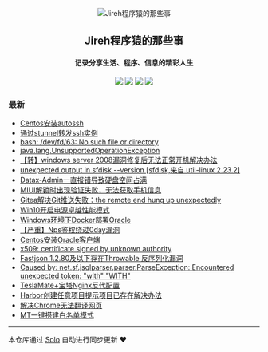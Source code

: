 <p align="center"><img alt="Jireh程序猿的那些事" src="https://img.hacpai.com/avatar/1532946657098_1532946825204.jpeg"></p><h2 align="center">
Jireh程序猿的那些事
</h2>

<h4 align="center">记录分享生活、程序、信息的精彩人生</h4>
<p align="center"><a title="Jireh程序猿的那些事" target="_blank" href="https://github.com/Jireh012/solo-blog"><img src="https://img.shields.io/github/last-commit/Jireh012/solo-blog.svg?style=flat-square&color=FF9900"></a>
<a title="GitHub repo size in bytes" target="_blank" href="https://github.com/Jireh012/solo-blog"><img src="https://img.shields.io/github/repo-size/Jireh012/solo-blog.svg?style=flat-square"></a>
<a title="Solo Version" target="_blank" href="https://github.com/88250/solo/releases"><img src="https://img.shields.io/badge/solo-4.4.0-f1e05a.svg?style=flat-square&color=blueviolet"></a>
<a title="Hits" target="_blank" href="https://github.com/88250/hits"><img src="https://hits.b3log.org/Jireh012/solo-blog.svg"></a></p>

### 最新

* [Centos安装autossh](http://localhost/articles/2025/09/04/1756948584990.html)
* [通过stunnel转发ssh实例](http://localhost/articles/2025/09/01/1756716561951.html)
* [bash: /dev/fd/63: No such file or directory](http://localhost/articles/2025/06/21/1750488912797.html)
* [java.lang.UnsupportedOperationException](http://localhost/articles/2024/01/22/1705915256003.html)
* [【转】windows server 2008漏洞修复后无法正常开机解决办法](http://localhost/articles/2024/01/09/1704791053220.html)
* [unexpected output in sfdisk --version [sfdisk,来自 util-linux 2.23.2]](http://localhost/articles/2023/11/07/1699337880766.html)
* [Datax-Admin一直报错导致硬盘空间占满](http://localhost/articles/2023/08/07/1691401519359.html)
* [MIUI解锁时出现验证失败，无法获取手机信息](http://localhost/articles/2023/08/01/1690853676997.html)
* [Gitea解决Git推送失败：the remote end hung up unexpectedly](http://localhost/articles/2023/07/07/1688710630734.html)
* [Win10开启电源卓越性能模式](http://localhost/articles/2022/09/09/1662701998967.html)
* [Windows环境下Docker部署Oracle](http://localhost/articles/2022/08/24/1661311191697.html)
* [【严重】Nps鉴权绕过0day漏洞](http://localhost/articles/2022/08/10/1660122191957.html)
* [Centos安装Oracle客户端](http://localhost/articles/2022/06/24/1656061883986.html)
* [x509: certificate signed by unknown authority](http://localhost/articles/2022/06/17/1655450501367.html)
* [Fastjson 1.2.80及以下存在Throwable 反序列化漏洞](http://localhost/articles/2022/05/24/1653360770593.html)
* [Caused by: net.sf.jsqlparser.parser.ParseException: Encountered unexpected token: "with" "WITH"](http://localhost/articles/2022/04/01/1648806706513.html)
* [TeslaMate+宝塔Nginx反代配置](http://localhost/articles/2022/03/31/1648692344568.html)
* [Harbor创建任意项目提示项目已存在解决办法](http://localhost/articles/2022/03/04/1646363168512.html)
* [解决Chrome无法翻译网页](http://localhost/articles/2022/02/17/1645060512804.html)
* [MT一键搭建白名单模式](http://localhost/articles/2022/01/10/1641782164468.html)



---

本仓库通过 [Solo](https://github.com/88250/solo) 自动进行同步更新 ❤️ 